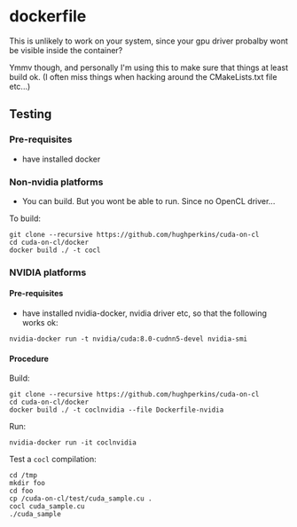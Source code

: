 # dockerfile

This is unlikely to work on your system, since your gpu driver probalby wont be visible inside the container?

Ymmv though, and personally I'm using this to make sure that things at least build ok.  (I often miss things when
hacking around the CMakeLists.txt file etc...)

## Testing

### Pre-requisites

- have installed docker

### Non-nvidia platforms

- You can build.  But you wont be able to run.  Since no OpenCL driver...

To build:
```
git clone --recursive https://github.com/hughperkins/cuda-on-cl
cd cuda-on-cl/docker
docker build ./ -t cocl
```

### NVIDIA platforms

#### Pre-requisites

- have installed nvidia-docker, nvidia driver etc, so that the following works ok:
```
nvidia-docker run -t nvidia/cuda:8.0-cudnn5-devel nvidia-smi
```

#### Procedure

Build:
```
git clone --recursive https://github.com/hughperkins/cuda-on-cl
cd cuda-on-cl/docker
docker build ./ -t coclnvidia --file Dockerfile-nvidia
```
Run:
```
nvidia-docker run -it coclnvidia
```
Test a `cocl` compilation:
```
cd /tmp
mkdir foo
cd foo
cp /cuda-on-cl/test/cuda_sample.cu .
cocl cuda_sample.cu
./cuda_sample
```
